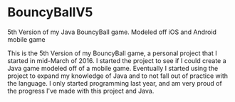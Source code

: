 # BouncyBallV5
5th Version of my Java BouncyBall game. Modeled off iOS and Android mobile game

This is the 5th Version of my BouncyBall game, a personal project that I started in mid-March of 2016. I started the project
to see if I could create a Java game modeled off of a mobile game. Eventually I started using the project to expand my knowledge
of Java and to not fall out of practice with the language. I only started programming last year, and am very proud of the
progress I've made with this project and Java.
